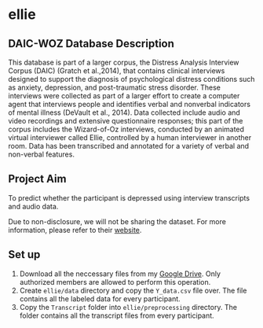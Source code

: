 # ellie

## DAIC-WOZ Database Description

This database is part of a larger corpus, the Distress Analysis Interview Corpus (DAIC) (Gratch et al.,2014), that contains clinical interviews designed to support the diagnosis of psychological distress conditions such as anxiety, depression, and post-traumatic stress disorder. These interviews were collected as part of a larger effort to create a computer agent that interviews people and identifies verbal and nonverbal indicators of mental illness (DeVault et al., 2014). Data collected include audio and video recordings and extensive questionnaire responses; this part of the corpus includes the Wizard-of-Oz interviews, conducted by an animated virtual interviewer called Ellie, controlled by a human interviewer in another room. Data has been transcribed and annotated for a variety of verbal and non-verbal features.

## Project Aim

To predict whether the participant is depressed using interview transcripts and audio data.

Due to non-disclosure, we will not be sharing the dataset. For more information, please refer to their [website](http://dcapswoz.ict.usc.edu).

## Set up

1. Download all the neccessary files from my [Google Drive](https://drive.google.com/drive/folders/1yuLqv8IrJNQr_JAuFyAlVaPYRA0ejydZ?usp=sharing). Only authorized members are allowed to perform this operation.
2. Create `ellie/data` directory and copy the `Y_data.csv` file over. The file contains all the labeled data for every participant.
3. Copy the `Transcript` folder into `ellie/preprocessing` directory. The folder contains all the transcript files from every participant.
